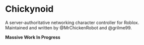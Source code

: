 # Chickynoid

A server-authoritative networking character controller for Roblox.
Maintained and written by @MrChickenRobot and @grilme99.

**Massive Work In Progress**
